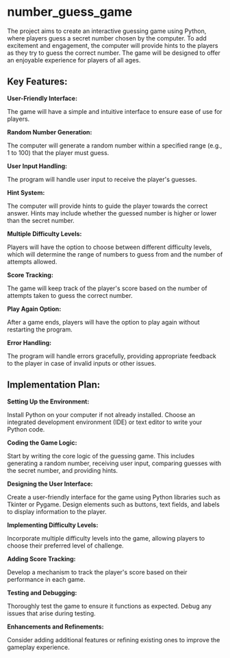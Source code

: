# number_guess_game

  The project aims to create an interactive guessing game using Python, where players guess a secret number chosen by the computer. 
  To add excitement and engagement, the computer will provide hints to the players as they try to guess the correct number. 
  The game will be designed to offer an enjoyable experience for players of all ages.

## Key Features:

**User-Friendly Interface:**

  The game will have a simple and intuitive interface to ensure ease of use for players.

**Random Number Generation:**

  The computer will generate a random number within a specified range (e.g., 1 to 100) that the player must guess.

**User Input Handling:**

  The program will handle user input to receive the player's guesses.

**Hint System:**

  The computer will provide hints to guide the player towards the correct answer. Hints may include whether the guessed number is higher or lower than the secret number.

**Multiple Difficulty Levels:**

  Players will have the option to choose between different difficulty levels, which will determine the range of numbers to guess from and the number of attempts allowed.

**Score Tracking:**

  The game will keep track of the player's score based on the number of attempts taken to guess the correct number.

**Play Again Option:**

  After a game ends, players will have the option to play again without restarting the program.

**Error Handling:**

  The program will handle errors gracefully, providing appropriate feedback to the player in case of invalid inputs or other issues.

## Implementation Plan:

**Setting Up the Environment:**

  Install Python on your computer if not already installed. Choose an integrated development environment (IDE) or text editor to write your Python code.

**Coding the Game Logic:**

  Start by writing the core logic of the guessing game. This includes generating a random number, receiving user input, comparing guesses with the secret number, and providing hints.

**Designing the User Interface:**

  Create a user-friendly interface for the game using Python libraries such as Tkinter or Pygame. Design elements such as buttons, text fields, and labels to display information to the player.

**Implementing Difficulty Levels:**

  Incorporate multiple difficulty levels into the game, allowing players to choose their preferred level of challenge.

**Adding Score Tracking:**

  Develop a mechanism to track the player's score based on their performance in each game.

**Testing and Debugging:**

  Thoroughly test the game to ensure it functions as expected. Debug any issues that arise during testing.

**Enhancements and Refinements:**

  Consider adding additional features or refining existing ones to improve the gameplay experience.
